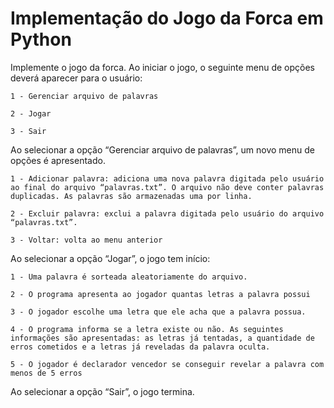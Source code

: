 # Implementação do Jogo da Forca em Python

Implemente o jogo da forca. Ao iniciar o jogo, o seguinte menu de opções deverá aparecer para o usuário:

```
1 - Gerenciar arquivo de palavras

2 - Jogar

3 - Sair
```

Ao selecionar a opção “Gerenciar arquivo de palavras”, um novo menu de opções é apresentado.

```
1 - Adicionar palavra: adiciona uma nova palavra digitada pelo usuário ao final do arquivo “palavras.txt”. O arquivo não deve conter palavras duplicadas. As palavras são armazenadas uma por linha.

2 - Excluir palavra: exclui a palavra digitada pelo usuário do arquivo “palavras.txt”.

3 - Voltar: volta ao menu anterior
```

Ao selecionar a opção “Jogar”, o jogo tem início:

```
1 - Uma palavra é sorteada aleatoriamente do arquivo.

2 - O programa apresenta ao jogador quantas letras a palavra possui

3 - O jogador escolhe uma letra que ele acha que a palavra possua.

4 - O programa informa se a letra existe ou não. As seguintes informações são apresentadas: as letras já tentadas, a quantidade de erros cometidos e a letras já reveladas da palavra oculta.

5 - O jogador é declarador vencedor se conseguir revelar a palavra com menos de 5 erros
```

Ao selecionar a opção “Sair”, o jogo termina.
